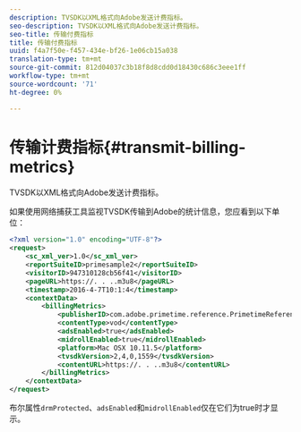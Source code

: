 ```yaml
---
description: TVSDK以XML格式向Adobe发送计费指标。
seo-description: TVSDK以XML格式向Adobe发送计费指标。
seo-title: 传输付费指标
title: 传输付费指标
uuid: f4a7f50e-f457-434e-bf26-1e06cb15a038
translation-type: tm+mt
source-git-commit: 812d04037c3b18f8d8cdd0d18430c686c3eee1ff
workflow-type: tm+mt
source-wordcount: '71'
ht-degree: 0%

---
```



# 传输计费指标{#transmit-billing-metrics}

TVSDK以XML格式向Adobe发送计费指标。

<!--<a id="example_13ABDB1CC0B549968A534765378DA3A0"></a>-->

如果使用网络捕获工具监视TVSDK传输到Adobe的统计信息，您应看到以下单位：

```xml
<?xml version="1.0" encoding="UTF-8"?>
<request>
    <sc_xml_ver>1.0</sc_xml_ver>
    <reportSuiteID>primesample2</reportSuiteID>
    <visitorID>947310128cb56f41</visitorID>
    <pageURL>https://. . ..m3u8</pageURL>
    <timestamp>2016-4-7T10:1:4</timestamp>
    <contextData>
        <billingMetrics>
            <publisherID>com.adobe.primetime.reference.PrimetimeReference</publisherID>
            <contentType>vod</contentType>
            <adsEnabled>true</adsEnabled>
            <midrollEnabled>true</midrollEnabled>
            <platform>Mac OSX 10.11.5</platform>
            <tvsdkVersion>2,4,0,1559</tvsdkVersion>
            <contentURL>https://. . ..m3u8</contentURL>
        </billingMetrics>
    </contextData>
</request>
```

布尔属性`drmProtected`、`adsEnabled`和`midrollEnabled`仅在它们为true时才显示。